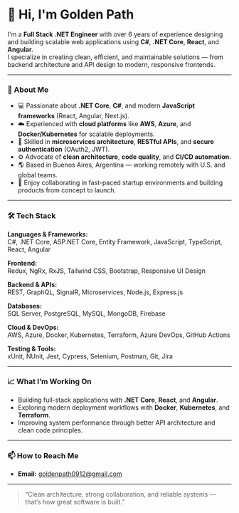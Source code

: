 # 👋 Hi, I'm Golden Path

I'm a **Full Stack .NET Engineer** with over 6 years of experience designing and building scalable web applications using **C#**, **.NET Core**, **React**, and **Angular**.  
I specialize in creating clean, efficient, and maintainable solutions — from backend architecture and API design to modern, responsive frontends.

---

### 🧠 About Me
- 💻 Passionate about **.NET Core**, **C#**, and modern **JavaScript frameworks** (React, Angular, Next.js).
- ☁️ Experienced with **cloud platforms** like **AWS**, **Azure**, and **Docker/Kubernetes** for scalable deployments.
- 🧩 Skilled in **microservices architecture**, **RESTful APIs**, and **secure authentication** (OAuth2, JWT).
- ⚙️ Advocate of **clean architecture**, **code quality**, and **CI/CD automation**.
- 🌎 Based in Buenos Aires, Argentina — working remotely with U.S. and global teams.
- 🚀 Enjoy collaborating in fast-paced startup environments and building products from concept to launch.

---

### 🛠️ Tech Stack

**Languages & Frameworks:**  
C#, .NET Core, ASP.NET Core, Entity Framework, JavaScript, TypeScript, React, Angular  

**Frontend:**  
Redux, NgRx, RxJS, Tailwind CSS, Bootstrap, Responsive UI Design  

**Backend & APIs:**  
REST, GraphQL, SignalR, Microservices, Node.js, Express.js  

**Databases:**  
SQL Server, PostgreSQL, MySQL, MongoDB, Firebase  

**Cloud & DevOps:**  
AWS, Azure, Docker, Kubernetes, Terraform, Azure DevOps, GitHub Actions  

**Testing & Tools:**  
xUnit, NUnit, Jest, Cypress, Selenium, Postman, Git, Jira  

---

### 📈 What I’m Working On
- Building full-stack applications with **.NET Core**, **React**, and **Angular**.  
- Exploring modern deployment workflows with **Docker**, **Kubernetes**, and **Terraform**.  
- Improving system performance through better API architecture and clean code principles.

---

### 📫 How to Reach Me
- **Email:** [goldenpath0912@gmail.com](mailto:goldenpath0912@gmail.com)  

---

> “Clean architecture, strong collaboration, and reliable systems — that’s how great software is built.”

